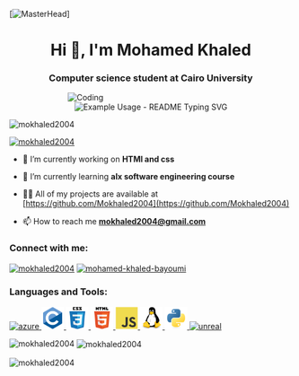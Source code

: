 [![MasterHead](https://1.bp.blogspot.com/-7A4WynwLsMw/XbBpCXG8fHI/AAAAAAAAMt4/uOa1bpLskYgrwGbllhSu2SDj_Mig8SXJQCLcBGAsYHQ/s1600/2000_600px.gif)]
<h1 align="center">Hi 👋, I'm Mohamed Khaled</h1>
<h3 align="center">Computer science student at Cairo University</h3>
<img align="right" alt="Coding" width="400" src="https://cdn.dribbble.com/users/1162077/screenshots/3848914/programmer.gif">
<p align="center">
  <img src="https://readme-typing-svg.demolab.com/?lines=Welcome to Mikey's World; Here you can find all my projects; below;Make+your+readme+stand+out!&font=Fira%20Code&center=true&width=380&height=50&duration=4000&pause=1000" alt="Example Usage - README Typing SVG">
</p>
<p align="left"> <img src="https://komarev.com/ghpvc/?username=mokhaled2004&label=Profile%20views&color=0e75b6&style=flat" alt="mokhaled2004" /> </p>

<p align="left"> <a href="https://twitter.com/mokhaled2004" target="blank"><img src="https://img.shields.io/twitter/follow/mokhaled2004?logo=twitter&style=for-the-badge" alt="mokhaled2004" /></a> </p>

- 🔭 I’m currently working on **HTMl and css**

- 🌱 I’m currently learning **alx software engineering course**

- 👨‍💻 All of my projects are available at [https://github.com/Mokhaled2004](https://github.com/Mokhaled2004)

- 📫 How to reach me **mokhaled2004@gmail.com**

<h3 align="left">Connect with me:</h3>
<p align="left">
<a href="https://twitter.com/mokhaled2004" target="blank"><img align="center" src="https://raw.githubusercontent.com/rahuldkjain/github-profile-readme-generator/master/src/images/icons/Social/twitter.svg" alt="mokhaled2004" height="30" width="40" /></a>
<a href="https://linkedin.com/in/mohamed-khaled-bayoumi" target="blank"><img align="center" src="https://raw.githubusercontent.com/rahuldkjain/github-profile-readme-generator/master/src/images/icons/Social/linked-in-alt.svg" alt="mohamed-khaled-bayoumi" height="30" width="40" /></a>
</p>

<h3 align="left">Languages and Tools:</h3>
<p align="left"> <a href="https://azure.microsoft.com/en-in/" target="_blank" rel="noreferrer"> <img src="https://www.vectorlogo.zone/logos/microsoft_azure/microsoft_azure-icon.svg" alt="azure" width="40" height="40"/> </a> <a href="https://www.cprogramming.com/" target="_blank" rel="noreferrer"> <img src="https://raw.githubusercontent.com/devicons/devicon/master/icons/c/c-original.svg" alt="c" width="40" height="40"/> </a> <a href="https://www.w3schools.com/css/" target="_blank" rel="noreferrer"> <img src="https://raw.githubusercontent.com/devicons/devicon/master/icons/css3/css3-original-wordmark.svg" alt="css3" width="40" height="40"/> </a> <a href="https://www.w3.org/html/" target="_blank" rel="noreferrer"> <img src="https://raw.githubusercontent.com/devicons/devicon/master/icons/html5/html5-original-wordmark.svg" alt="html5" width="40" height="40"/> </a> <a href="https://developer.mozilla.org/en-US/docs/Web/JavaScript" target="_blank" rel="noreferrer"> <img src="https://raw.githubusercontent.com/devicons/devicon/master/icons/javascript/javascript-original.svg" alt="javascript" width="40" height="40"/> </a> <a href="https://www.linux.org/" target="_blank" rel="noreferrer"> <img src="https://raw.githubusercontent.com/devicons/devicon/master/icons/linux/linux-original.svg" alt="linux" width="40" height="40"/> </a> <a href="https://www.python.org" target="_blank" rel="noreferrer"> <img src="https://raw.githubusercontent.com/devicons/devicon/master/icons/python/python-original.svg" alt="python" width="40" height="40"/> </a> <a href="https://unrealengine.com/" target="_blank" rel="noreferrer"> <img src="https://raw.githubusercontent.com/kenangundogan/fontisto/036b7eca71aab1bef8e6a0518f7329f13ed62f6b/icons/svg/brand/unreal-engine.svg" alt="unreal" width="40" height="40"/> </a> </p>

<p><img align="left" src="https://github-readme-stats.vercel.app/api/top-langs?username=mokhaled2004&show_icons=true&locale=en&layout=compact" alt="mokhaled2004" /></p>

<p>&nbsp;<img align="center" src="https://github-readme-stats.vercel.app/api?username=mokhaled2004&show_icons=true&locale=en" alt="mokhaled2004" /></p>

<p><img align="center" src="https://github-readme-streak-stats.herokuapp.com/?user=mokhaled2004&" alt="mokhaled2004" /></p>
